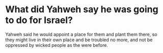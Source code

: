# What did Yahweh say he was going to do for Israel?

Yahweh said he would appoint a place for them and plant them there, so they might live in their own place and be troubled no more, and not be oppressed by wicked people as the were before.
